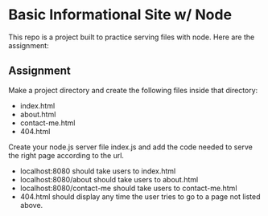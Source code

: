 # Basic Informational Site w/ Node

This repo is a project built to practice serving files with node. Here are the assignment:

## Assignment

Make a project directory and create the following files inside that directory:

- index.html
- about.html
- contact-me.html
- 404.html

Create your node.js server file index.js and add the code needed to serve the right page according to the url.

- localhost:8080 should take users to index.html
- localhost:8080/about should take users to about.html
- localhost:8080/contact-me should take users to contact-me.html
- 404.html should display any time the user tries to go to a page not listed above.
